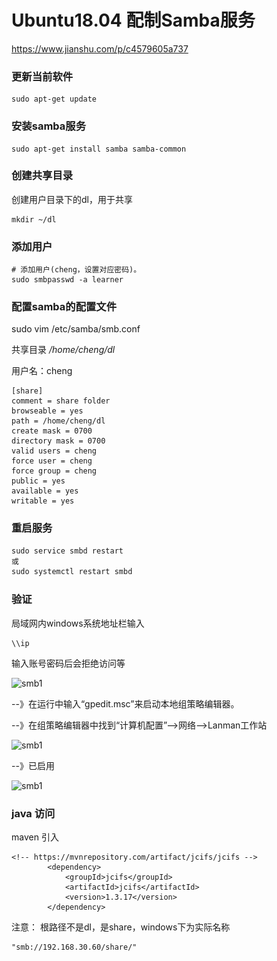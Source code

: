 # Ubuntu18.04 配制Samba服务

https://www.jianshu.com/p/c4579605a737

### 更新当前软件

~~~
sudo apt-get update
~~~

### 安装samba服务

~~~
sudo apt-get install samba samba-common
~~~

### 创建共享目录

创建用户目录下的dl，用于共享

~~~
mkdir ~/dl
~~~

### 添加用户

~~~
# 添加用户(cheng，设置对应密码)。 
sudo smbpasswd -a learner
~~~





### 配置samba的配置文件

sudo vim /etc/samba/smb.conf 

共享目录 */home/cheng/dl*

用户名：cheng

~~~
[share]
comment = share folder
browseable = yes
path = /home/cheng/dl
create mask = 0700
directory mask = 0700
valid users = cheng
force user = cheng
force group = cheng
public = yes
available = yes
writable = yes
~~~

### 重启服务

~~~cmd
sudo service smbd restart
或
sudo systemctl restart smbd
~~~

### 验证

局域网内windows系统地址栏输入

~~~
\\ip
~~~

输入账号密码后会拒绝访问等

![smb1](.\.\img\smb1.png)

--》在运行中输入“gpedit.msc”来启动本地组策略编辑器。

--》在组策略编辑器中找到“计算机配置”-->网络-->Lanman工作站

![smb1](.\.\img\smb2.png)

--》已启用

![smb1](.\.\img\smb3.png)



### java 访问

maven 引入

~~~
<!-- https://mvnrepository.com/artifact/jcifs/jcifs -->
        <dependency>
            <groupId>jcifs</groupId>
            <artifactId>jcifs</artifactId>
            <version>1.3.17</version>
        </dependency>
~~~

注意：	根路径不是dl，是share，windows下为实际名称

~~~
"smb://192.168.30.60/share/"
~~~

